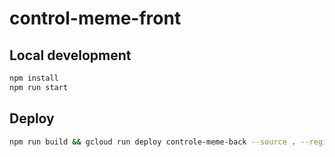 # control-meme-front

## Local development
``` bash
npm install
npm run start
```

## Deploy
``` bash
npm run build && gcloud run deploy controle-meme-back --source . --region us-central1 --project controle-meme
```